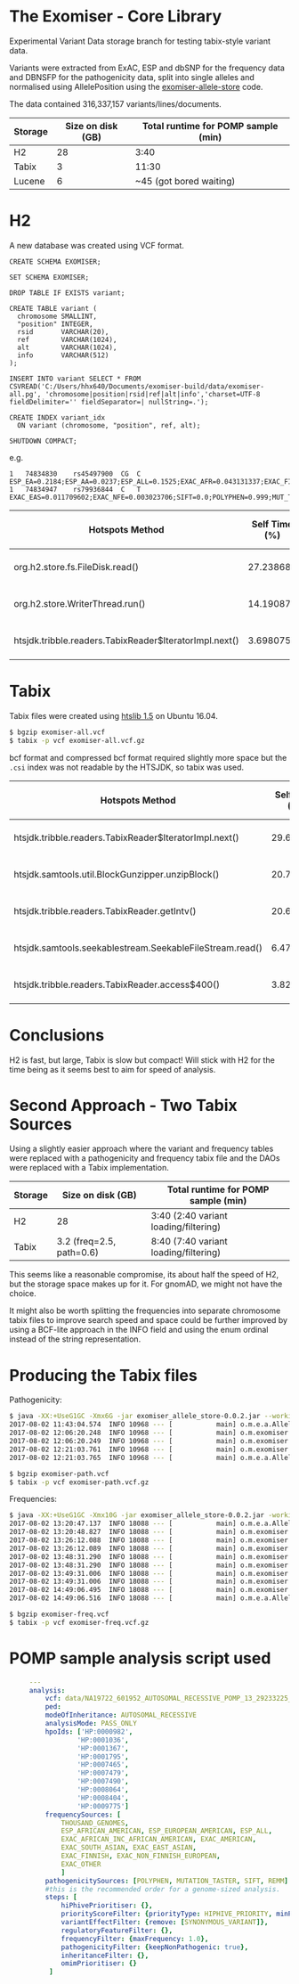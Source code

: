 The Exomiser - Core Library
===============================================================

Experimental Variant Data storage branch for testing tabix-style variant data. 

Variants were extracted from ExAC, ESP and dbSNP for the frequency data and DBNSFP for the pathogenicity data, split into single alleles and normalised using AllelePosition using the [exomiser-allele-store](https://github.com/julesjacobsen/exomiser_allele_store) code.
 
The data contained 316,337,157 variants/lines/documents. 

Storage | Size on disk (GB) | Total runtime for POMP sample (min)
------------ | ------------- | -----------------
H2 | 28 | 3:40
Tabix | 3 | 11:30
Lucene | 6 | ~45 (got bored waiting) 


H2
============================

A new database was created using VCF format.


```h2
CREATE SCHEMA EXOMISER;

SET SCHEMA EXOMISER;

DROP TABLE IF EXISTS variant;

CREATE TABLE variant (
  chromosome SMALLINT,
  "position" INTEGER,
  rsid       VARCHAR(20),
  ref        VARCHAR(1024),
  alt        VARCHAR(1024),
  info       VARCHAR(512)
);

INSERT INTO variant SELECT * FROM CSVREAD('C:/Users/hhx640/Documents/exomiser-build/data/exomiser-all.pg', 'chromosome|position|rsid|ref|alt|info','charset=UTF-8 fieldDelimiter='' fieldSeparator=| nullString=.');

CREATE INDEX variant_idx
  ON variant (chromosome, "position", ref, alt);

SHUTDOWN COMPACT;
```
e.g.
```
1	74834830	rs45497900	CG	C	ESP_EA=0.2184;ESP_AA=0.0237;ESP_ALL=0.1525;EXAC_AFR=0.043131337;EXAC_FIN=0.23212628;EXAC_NFE=0.17882353;EXAC_OTH=0.113895215;EXAC_SAS=0.018518519
1	74834947	rs79936844	C	T	EXAC_EAS=0.011709602;EXAC_NFE=0.003023706;SIFT=0.0;POLYPHEN=0.999;MUT_TASTER=1.0
```


Hotspots Method | Self Time (%) | Self Time | Self Time (CPU) | Total Time | Total Time (CPU) 
--------------- |-------------- | --------- | --------------- | ---------- | ----------------
org.h2.store.fs.FileDisk.read() |	27.238684 |	71,577 ms (27.2%) |	71,577 ms |	71,577 ms |	71,577 ms
org.h2.store.WriterThread.run() |	14.190871 |	37,290 ms (14.2%) |	0.000 ms |	37,388 ms |	0.000 ms
htsjdk.tribble.readers.TabixReader$IteratorImpl.next() |	3.6980753 |	9,717 ms (3.7%) |	9,717 ms |	31,810 ms |	31,810 ms

Tabix
=============================

Tabix files were created using [htslib 1.5](http://www.htslib.org/download/) on Ubuntu 16.04.
```bash
$ bgzip exomiser-all.vcf
$ tabix -p vcf exomiser-all.vcf.gz
```

bcf format and compressed bcf format required slightly more space but the ```.csi``` index was not readable by the HTSJDK, so tabix was used.   

Hotspots Method | Self Time (%) | Self Time | Self Time (CPU) | Total Time | Total Time (CPU) 
--------------- |-------------- | --------- | --------------- | ---------- | ----------------
htsjdk.tribble.readers.TabixReader$IteratorImpl.next() |	29.630745	 |174,125 ms (29.6%) |	174,125 ms |	483,389 ms |	483,389 ms
htsjdk.samtools.util.BlockGunzipper.unzipBlock() |	20.737188 |	121,862 ms (20.7%) |	121,862 ms |	121,862 ms |	121,862 ms
htsjdk.tribble.readers.TabixReader.getIntv() |	20.664639 |	121,435 ms (20.7%) |	121,435 ms |	121,435 ms |	121,435 ms
htsjdk.samtools.seekablestream.SeekableFileStream.read() |	6.474643 |	38,048 ms (6.5%) |	38,048 ms |	38,048 ms |	38,048 ms
htsjdk.tribble.readers.TabixReader.access$400() |	3.8276968 |	22,493 ms (3.8%) |	22,493 ms |	143,929 ms |	143,929 ms


Conclusions
====

H2 is fast, but large, Tabix is slow but compact! Will stick with H2 for the time being as it seems best to aim for speed of analysis.

Second Approach - Two Tabix Sources
====
Using a slightly easier approach where the variant and frequency tables were replaced with a pathogenicity and frequency tabix file and the DAOs were replaced with a Tabix implementation.

Storage | Size on disk (GB) | Total runtime for POMP sample (min)
------------ | ------------- | -----------------
H2 | 28 | 3:40 (2:40 variant loading/filtering)
Tabix | 3.2 (freq=2.5, path=0.6) | 8:40 (7:40 variant loading/filtering)

This seems like a reasonable compromise, its about half the speed of H2, but the storage space makes up for it. For gnomAD, we might not have the choice. 

It might also be worth splitting the frequencies into separate chromosome tabix files to improve search speed and space could be further improved by using a BCF-lite approach in the INFO field and using the enum ordinal instead of the string representation.

 
Producing the Tabix files
====
Pathogenicity:
```bash
$ java -XX:+UseG1GC -Xmx6G -jar exomiser_allele_store-0.0.2.jar --working-dir=. --loadDbNsfp=dbNSFPv3.4a.zip --out=exomiser-path.vcf
2017-08-02 11:43:04.574  INFO 10968 --- [           main] o.m.e.a.AlleleStoreApplication           : Starting AlleleStoreApplication
2017-08-02 12:06:20.248  INFO 10968 --- [           main] o.m.exomiser.allelestore.AlleleImporter  : Finished - processed 81191461 variants total in 1393 sec
2017-08-02 12:06:20.249  INFO 10968 --- [           main] o.m.exomiser.allelestore.AlleleImporter  : Merging alleles to file exomiser-path.vcf
2017-08-02 12:21:03.761  INFO 10968 --- [           main] o.m.exomiser.allelestore.AlleleImporter  : Done
2017-08-02 12:21:03.765  INFO 10968 --- [           main] o.m.e.a.AlleleStoreApplication           : Started AlleleStoreApplication in 2280.238 seconds (JVM running for 2280.969)

$ bgzip exomiser-path.vcf
$ tabix -p vcf exomiser-path.vcf.gz
```
Frequencies:
```bash
$ java -XX:+UseG1GC -Xmx10G -jar exomiser_allele_store-0.0.2.jar -working-dir=. --loadDbSnp=00-All.vcf.gz --loadExac=ExAC.r0.3.1.sites.vep.vcf.gz --loadEsp=ESP6500SI-V2-SSA137.GRCh38-liftover.snps_indels.vcf.tar.gz --out=exomiser-freq.vcf
2017-08-02 13:20:47.137  INFO 18088 --- [           main] o.m.e.a.AlleleStoreApplication           : Starting AlleleStoreApplication
2017-08-02 13:20:48.827  INFO 18088 --- [           main] o.m.exomiser.allelestore.AlleleImporter  : Loading ExAC
2017-08-02 13:26:12.088  INFO 18088 --- [           main] o.m.exomiser.allelestore.AlleleImporter  : Finished - processed 10195872 variants total in 323 sec
2017-08-02 13:26:12.089  INFO 18088 --- [           main] o.m.exomiser.allelestore.AlleleImporter  : Loading dbSNP
2017-08-02 13:48:31.290  INFO 18088 --- [           main] o.m.exomiser.allelestore.AlleleImporter  : Finished - processed 252387198 variants total in 1339 sec
2017-08-02 13:48:31.290  INFO 18088 --- [           main] o.m.exomiser.allelestore.AlleleImporter  : Loading ESP
2017-08-02 13:49:31.006  INFO 18088 --- [           main] o.m.exomiser.allelestore.AlleleImporter  : Finished - processed 254385402 variants total in 59 sec
2017-08-02 13:49:31.006  INFO 18088 --- [           main] o.m.exomiser.allelestore.AlleleImporter  : Merging alleles to file exomiser-freq.vcf
2017-08-02 14:49:06.495  INFO 18088 --- [           main] o.m.exomiser.allelestore.AlleleImporter  : Done
2017-08-02 14:49:06.516  INFO 18088 --- [           main] o.m.e.a.AlleleStoreApplication           : Started AlleleStoreApplication in 5300.418 seconds (JVM running for 5301.153)

$ bgzip exomiser-freq.vcf
$ tabix -p vcf exomiser-freq.vcf.gz
```

 POMP sample analysis script used
 =====
```yaml
     ---
     analysis:
         vcf: data/NA19722_601952_AUTOSOMAL_RECESSIVE_POMP_13_29233225_5UTR_38.vcf.gz
         ped:
         modeOfInheritance: AUTOSOMAL_RECESSIVE
         analysisMode: PASS_ONLY 
         hpoIds: ['HP:0000982',
                 'HP:0001036',
                 'HP:0001367',
                 'HP:0001795',
                 'HP:0007465',
                 'HP:0007479',
                 'HP:0007490',
                 'HP:0008064',
                 'HP:0008404',
                 'HP:0009775']
         frequencySources: [
             THOUSAND_GENOMES,
             ESP_AFRICAN_AMERICAN, ESP_EUROPEAN_AMERICAN, ESP_ALL,
             EXAC_AFRICAN_INC_AFRICAN_AMERICAN, EXAC_AMERICAN,
             EXAC_SOUTH_ASIAN, EXAC_EAST_ASIAN,
             EXAC_FINNISH, EXAC_NON_FINNISH_EUROPEAN,
             EXAC_OTHER
             ]
         pathogenicitySources: [POLYPHEN, MUTATION_TASTER, SIFT, REMM]
         #this is the recommended order for a genome-sized analysis.
         steps: [ 
             hiPhivePrioritiser: {},
             priorityScoreFilter: {priorityType: HIPHIVE_PRIORITY, minPriorityScore: 0.501},
             variantEffectFilter: {remove: [SYNONYMOUS_VARIANT]},
             regulatoryFeatureFilter: {},
             frequencyFilter: {maxFrequency: 1.0},
             pathogenicityFilter: {keepNonPathogenic: true},
             inheritanceFilter: {},
             omimPrioritiser: {}
          ]
```